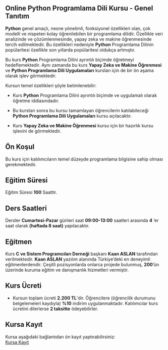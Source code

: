 ## Online Python Programlama Dili Kursu - Genel Tanıtım
<b>Python</b> genel amaçlı, nesne yönelimli, fonksiyonel özellikleri olan, çok modelli ve nispeten kolay öğrenilebilen bir programlama dilidir. 
Özellikle veri analizinde ve çözümlenmesinde, yapay zeka ve makine öğrenmesinde tercih edilmektedir. 
Bu özellikleri nedeniyle __Python__ Programlama Dilinin popülaritesi özellikle son yıllarda popülaritesi oldukça artmıştır. 

Bu kurs __Python__ Programlama Dilini ayrıntılı biçimde öğretmeyi hedeflemektedir. 
Aynı zamanda bu kurs __Yapay Zeka ve Makine Öğrenmesi__ ve __Python Programlama Dili Uygulamaları__ kursları için de bir ön aşama olarak işlev görmektedir. 

Kursun temel özellikleri şöyle betimlenebilir:

* Kurs __Python__ Programlama Dilini ayrıntılı biçimde ve uygulamalı olarak öğretme iddiasındadır.

* Bu kurstan sonra bu kursu tamamlayan öğrencilerin katılabileceği __Python Programlama Dili Uygulamaları__ kursu açılacaktır.

* Kurs __Yapay Zeka ve Makine Öğrenmesi__ kursu için bir hazırlık kursu işlevini de görmektedir. 

## Ön Koşul
Bu kurs için katılımcıların temel düzeyde programlama bilgisine sahip olması gerekmektedir. 

## Eğitim Süresi
Eğitim Süresi __100__ Saattir.

## Ders Saatleri
Dersler __Cumartesi-Pazar__ günleri saat __09:00-13:00__ saatleri arasında __4__ ’er saat olarak __(haftada 8 saat)__ yapılacaktır.

## Eğitmen
Kurs __C ve Sistem Programcıları Derneği__ başkanı __Kaan ASLAN__ tarafından verilmektedir. __Kaan ASLAN__ yazılım alanında Türkiye’deki en deneyimli eğitmenlerdendir. Çeşitli pozisyonlarda onlarca projede bulunmuş, __200__’ün üzerinde kuruma eğitim ve danışmanlık hizmetleri vermiştir.

## Kurs Ücreti
+ Kursun toplam ücreti __2.200 TL__'dir. Öğrencilere (öğrencilik durumunu belgelemeleri kaydıyla) __%10__ indirim uygulanmaktadır. Katılımcılar kurs ücretini dilerlerse __2 taksitte__ ödeyebilirler.


## Kursa Kayıt
Kursa aşağıdaki bağlantıdan ön kayıt yaptırabilirsiniz:<br>
[Kursa Kayıt](https://us02web.zoom.us/meeting/register/tZEsduqgrDgsGNJqLqFTYTPmhRtVHNo4PWL-)
